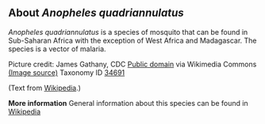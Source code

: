 **About *Anopheles quadriannulatus***
-------------------------
*Anopheles quadriannulatus* is a species of mosquito that can be found 
in Sub-Saharan Africa with the exception of West Africa and 
Madagascar. The species is a vector of malaria.


Picture credit: 
James Gathany, CDC [Public domain](https://commons.wikimedia.org/wiki/Main_Page) via Wikimedia Commons [(Image source)](https://commons.wikimedia.org/wiki/File:Anopheles-quadriannulatus.png)
Taxonomy ID [34691](https://www.uniprot.org/taxonomy/34691)

(Text from [Wikipedia](https://en.wikipedia.org/).)

**More information**
General information about this species can be found in [Wikipedia](https://en.wikipedia.org/wiki/Anopheles_quadriannulatus)
